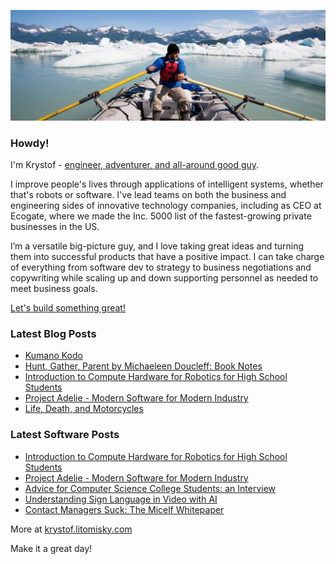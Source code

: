![Krystof on an Adventure!](https://raw.githubusercontent.com/krystofl/krystofl/master/banner.jpg)

### Howdy!

I'm Krystof -
[engineer, adventurer, and all-around good guy](https://krystof.litomisky.com/about/?utm_source=krystofl_github).

I improve people's lives through applications of intelligent systems, whether that's robots or software. I've lead teams on both the business and engineering sides of innovative technology companies, including as CEO at Ecogate, where we made the Inc. 5000 list of the fastest-growing private businesses in the US.

I’m a versatile big-picture guy, and I love taking great ideas and turning them into successful products that have a positive impact. I can take charge of everything from software dev to strategy to business negotiations and copywriting while scaling up and down supporting personnel as needed to meet business goals.

[Let's build something great!](https://krystof.litomisky.com/contact/?utm_source=krystofl_github)


### Latest Blog Posts
- [Kumano Kodo](https://krystof.litomisky.com/2024/07/23/kumano-kodo/?utm_source=krystofl_github)
- [Hunt, Gather, Parent by Michaeleen Doucleff: Book Notes](https://krystof.litomisky.com/2024/03/31/hunt-gather-parent/?utm_source=krystofl_github)
- [Introduction to Compute Hardware for Robotics for High School Students](https://krystof.litomisky.com/2024/02/01/compute-hardware-for-robotics/?utm_source=krystofl_github)
- [Project Adelie - Modern Software for Modern Industry](https://krystof.litomisky.com/2023/05/21/Adelie-software/?utm_source=krystofl_github)
- [Life, Death, and Motorcycles](https://krystof.litomisky.com/2023/02/20/life-death-and-motorcycles/?utm_source=krystofl_github)


### Latest Software Posts
- [Introduction to Compute Hardware for Robotics for High School Students](https://krystof.litomisky.com/2024/02/01/compute-hardware-for-robotics/?utm_source=krystofl_github)
- [Project Adelie - Modern Software for Modern Industry](https://krystof.litomisky.com/2023/05/21/Adelie-software/?utm_source=krystofl_github)
- [Advice for Computer Science College Students: an Interview](https://krystof.litomisky.com/2023/02/16/advice-for-college-students/?utm_source=krystofl_github)
- [Understanding Sign Language in Video with AI](https://krystof.litomisky.com/2021/02/21/ASL-understanding-in-video/?utm_source=krystofl_github)
- [Contact Managers Suck: The Micelf Whitepaper](https://krystof.litomisky.com/2020/10/05/contact-managers-suck-micelf-whitepaper/?utm_source=krystofl_github)


More at [krystof.litomisky.com](https://krystof.litomisky.com/?utm_source=krystofl_github)

Make it a great day!
